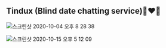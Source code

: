 ## Tindux (Blind date chatting service)👩‍❤️‍👨
![스크린샷 2020-10-04 오후 8 28 38](https://user-images.githubusercontent.com/65662469/95019310-96881700-069f-11eb-8073-200def5ab5dc.png)

![스크린샷 2020-10-15 오후 5 12 09](https://user-images.githubusercontent.com/65662469/96095475-968edf00-0f09-11eb-9d11-ebfa0f69b3c1.png)
